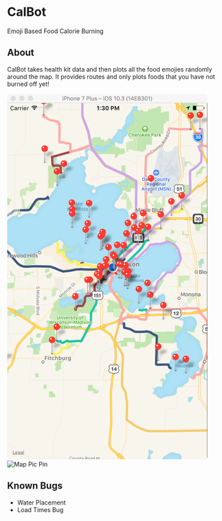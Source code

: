 # CalBot
Emoji Based Food Calorie Burning

## About 
CalBot takes health kit data and then plots all the food emojies randomly around the map. It provides routes and only plots foods that you have not burned off yet! 


![Map Pic](https://github.com/leavenstee/CalBot/blob/master/CalBotPic.png)
![Map Pic Pin](https://github.com/leavenstee/CalBot/blob/master/CalBotPic1.png)


## Known Bugs
- Water Placement 
- Load Times Bug
